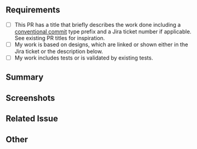 ## Requirements
- [ ] This PR has a title that briefly describes the work done including a [conventional commit](https://o3-dev.docs.openmrs.org/#/getting_started/contributing?id=your-pr-title-should-indicate-the-type-of-change-it-is) type prefix and a Jira ticket number if applicable. See existing PR titles for inspiration.
- [ ] My work is based on designs, which are linked or shown either in the Jira ticket or the description below.
- [ ] My work includes tests or is validated by existing tests.

## Summary
<!-- Please describe what problems your PR addresses. -->
<!-- *None* -->

## Screenshots
<!-- Required if you are making UI changes. -->
<!-- *None* -->

## Related Issue
<!-- Paste the link to the Jira ticket here if one exists. -->
<!-- https://issues.openmrs.org/browse/O3- -->
<!-- *None* -->

## Other
<!-- Anything not covered above -->
<!-- *None* -->
